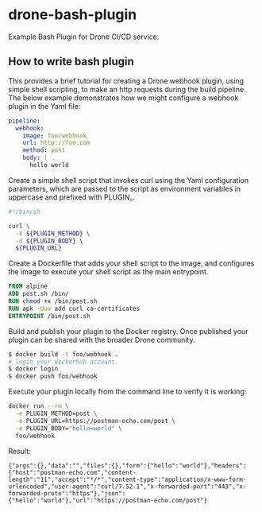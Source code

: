 # drone-bash-plugin

Example Bash Plugin for Drone CI/CD service.

## How to write bash plugin

This provides a brief tutorial for creating a Drone webhook plugin, using simple shell scripting, to make an http requests during the build pipeline. The below example demonstrates how we might configure a webhook plugin in the Yaml file:

```yml
pipeline:
  webhook:
    image: foo/webhook
    url: http://foo.com
    method: post
    body: |
      hello world
```

Create a simple shell script that invokes curl using the Yaml configuration parameters, which are passed to the script as environment variables in uppercase and prefixed with PLUGIN_.

```sh
#!/bin/sh

curl \
  -X ${PLUGIN_METHOD} \
  -d ${PLUGIN_BODY} \
  ${PLUGIN_URL}
```

Create a Dockerfile that adds your shell script to the image, and configures the image to execute your shell script as the main entrypoint.

```dockerfile
FROM alpine
ADD post.sh /bin/
RUN chmod +x /bin/post.sh
RUN apk -Uuv add curl ca-certificates
ENTRYPOINT /bin/post.sh
```

Build and publish your plugin to the Docker registry. Once published your plugin can be shared with the broader Drone community.

```sh
$ docker build -t foo/webhook .
# login your dockerhub account.
$ docker login
$ docker push foo/webhook
```

Execute your plugin locally from the command line to verify it is working:

```sh
docker run --rm \
  -e PLUGIN_METHOD=post \
  -e PLUGIN_URL=https://postman-echo.com/post \
  -e PLUGIN_BODY="hello=world" \
  foo/webhook
```

Result:

```
{"args":{},"data":"","files":{},"form":{"hello":"world"},"headers":{"host":"postman-echo.com","content-length":"11","accept":"*/*","content-type":"application/x-www-form-urlencoded","user-agent":"curl/7.52.1","x-forwarded-port":"443","x-forwarded-proto":"https"},"json":{"hello":"world"},"url":"https://postman-echo.com/post"}
```
